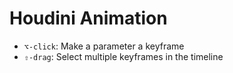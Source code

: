 # Houdini Animation

- `⌥-click`: Make a parameter a keyframe
- `⇧-drag`: Select multiple keyframes in the timeline
